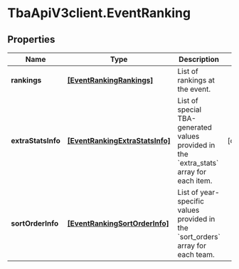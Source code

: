 # TbaApiV3client.EventRanking

## Properties
Name | Type | Description | Notes
------------ | ------------- | ------------- | -------------
**rankings** | [**[EventRankingRankings]**](EventRankingRankings.md) | List of rankings at the event. | 
**extraStatsInfo** | [**[EventRankingExtraStatsInfo]**](EventRankingExtraStatsInfo.md) | List of special TBA-generated values provided in the &#x60;extra_stats&#x60; array for each item. | [optional] 
**sortOrderInfo** | [**[EventRankingSortOrderInfo]**](EventRankingSortOrderInfo.md) | List of year-specific values provided in the &#x60;sort_orders&#x60; array for each team. | 


